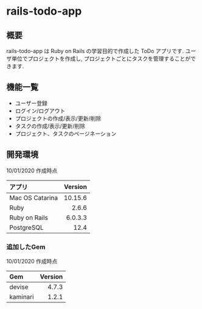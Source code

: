 # rails-todo-app

## 概要

rails-todo-app は Ruby on Rails の学習目的で作成した ToDo アプリです.
ユーザ単位でプロジェクトを作成し, プロジェクトごとにタスクを管理することができます.

## 機能一覧

- ユーザー登録
- ログイン/ログアウト
- プロジェクトの作成/表示/更新/削除
- タスクの作成/表示/更新/削除
- プロジェクト、タスクのページネーション

## 開発環境

10/01/2020 作成時点

|アプリ|Version|
|:-----------|------------:|
| Mac OS Catarina|10.15.6|
| Ruby|2.6.6|
| Ruby on Rails|6.0.3.3|
| PostgreSQL|12.4|

### 追加したGem

10/01/2020 作成時点

|Gem|Version|
|:-----------|------------:|
| devise|4.7.3|
|kaminari|1.2.1|
